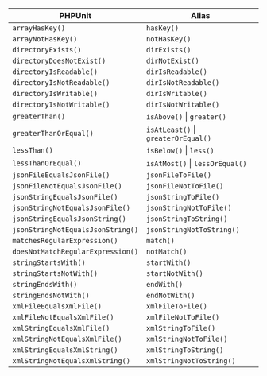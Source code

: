 | PHPUnit                           | Alias |
| --------------------------------- | ----------- |
| `arrayHasKey()`                   | `hasKey()` |
| `arrayNotHasKey()`                | `notHasKey()` |
| `directoryExists()`               | `dirExists()` |
| `directoryDoesNotExist()`         | `dirNotExist()` |
| `directoryIsReadable()`           | `dirIsReadable()` |
| `directoryIsNotReadable()`        | `dirIsNotReadable()` |
| `directoryIsWritable()`           | `dirIsWritable()` |
| `directoryIsNotWritable()`        | `dirIsNotWritable()` |
| `greaterThan()`                   | `isAbove()` \| `greater()` |
| `greaterThanOrEqual()`            | `isAtLeast()` \| `greaterOrEqual()` |
| `lessThan()`                      | `isBelow()` \| `less()` |
| `lessThanOrEqual()`               | `isAtMost()` \| `lessOrEqual()` |
| `jsonFileEqualsJsonFile()`        | `jsonFileToFile()` |
| `jsonFileNotEqualsJsonFile()`     | `jsonFileNotToFile()` |
| `jsonStringEqualsJsonFile()`      | `jsonStringToFile()` |
| `jsonStringNotEqualsJsonFile()`   | `jsonStringNotToFile()` |
| `jsonStringEqualsJsonString()`    | `jsonStringToString()` |
| `jsonStringNotEqualsJsonString()` | `jsonStringNotToString()` |
| `matchesRegularExpression()`      | `match()` |
| `doesNotMatchRegularExpression()` | `notMatch()` |
| `stringStartsWith()`              | `startWith()` |
| `stringStartsNotWith()`           | `startNotWith()` |
| `stringEndsWith()`                | `endWith()` |
| `stringEndsNotWith()`             | `endNotWith()` |
| `xmlFileEqualsXmlFile()`          | `xmlFileToFile()` |
| `xmlFileNotEqualsXmlFile()`       | `xmlFileNotToFile()` |
| `xmlStringEqualsXmlFile()`        | `xmlStringToFile()` |
| `xmlStringNotEqualsXmlFile()`     | `xmlStringNotToFile()` |
| `xmlStringEqualsXmlString()`      | `xmlStringToString()` |
| `xmlStringNotEqualsXmlString()`   | `xmlStringNotToString()` |
